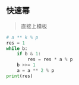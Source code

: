 ## 快速幂

> 直接上模板

```python
# a ** k % p
res = 1
while b:
    if b & 1:
        res = res * a % p
    b >>= 1
    a = a ** 2 % p
print(res)
```

